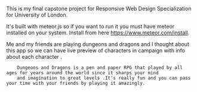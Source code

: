 This is my final capstone project for Responsive Web Design Specialization for University of London.

It's built with meteor.js so if you want to run it you must have meteor installed on your system. Install from here https://www.meteor.com/install.

Me and my friends are playing dungeons and dragons and I thought about this app so we can have live preview of characters in campaign
    with info about each character .
   

        Dungeons and Dragons is a pen and paper RPG that played by all ages for years around the world since it sharps your mind
        and imagination to great levels .It's really fun and you can pass your time with your friends by playing it amazingly.
